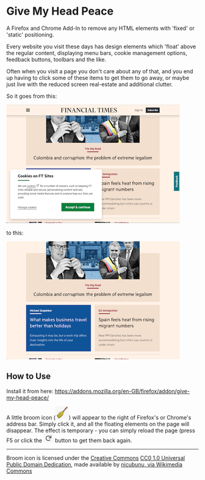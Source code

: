 # Give My Head Peace

A Firefox and Chrome Add-In to remove any HTML elements with 'fixed' or 'static' positioning.

Every website you visit these days has design elements which 'float' above the regular content, displaying menu bars, cookie management options, feedback buttons, toolbars and the like.

Often when you visit a page you don't care about any of that, and you end up having to click some of these items to get them to go away, or maybe just live with the reduced screen real-estate and additional clutter.

So it goes from this:

![Financial Times web page with floating elements](images/ft_before.png)

to this:

![Financial Times web page without floating elements](images/ft_after.png)

## How to Use

Install it from here: https://addons.mozilla.org/en-GB/firefox/addon/give-my-head-peace/

A little broom icon (![Broom Icon](images/broom16.png)) will appear to the right of Firefox's or Chrome's address bar.  Simply click it, and all the floating elements on the page will disappear.  The effect is temporary - you can simply reload the page (press F5 or click the ![Firefox Reload Icon](images/reload.png) button to get them back again.

----------------------------

Broom icon is licensed under the [Creative Commons](https://en.wikipedia.org/wiki/en:Creative_Commons) [CC0 1.0 Universal Public Domain Dedication](https://creativecommons.org/publicdomain/zero/1.0/deed.en), made available by [nicubunu, via Wikimedia Commons](https://commons.wikimedia.org/wiki/File:Broom.svg)
